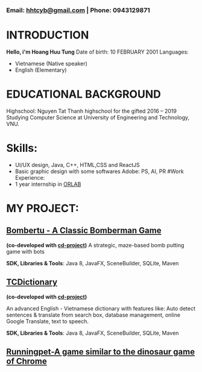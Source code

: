 
### Email: hhtcyb@gmail.com | Phone: 0943129871


# INTRODUCTION
**Hello, i'm Hoang Huu Tung**
Date of birth: 10 FEBRUARY 2001
Languages:
- Vietnamese (Native speaker)
- English (Elementary)

# EDUCATIONAL BACKGROUND
Highschool: Nguyen Tat Thanh highschool for the gifted
2016 – 2019
Studying Computer Science at University of Engineering and Technology, VNU.



# Skills:
- UI/UX design, Java, C++, HTML,CSS and ReactJS
- Basic graphic design with some softwares Adobe: PS, AI, PR
#Work Experience:
- 1 year internship in [ORLAB](http://orlab.com.vn)

# MY PROJECT:
## [Bombertu - A Classic Bomberman Game](https://github.com/cd-project/bomvertu)
**(co-developed with [cd-project](https://github.com/cd-project))**
A strategic, maze-based bomb putting game with bots

**SDK, Libraries & Tools**: Java 8, JavaFX, SceneBuilder, SQLite, Maven
## [TCDictionary](https://github.com/hoatuno/TCDictionary)
**(co-developed with [cd-project](https://github.com/cd-project))**

An advanced English - Vietnamese dictionary with features like: Auto detect sentences & translate from search box, database management, online Google Translate, text to speech.

**SDK, Libraries & Tools**: Java 8, JavaFX, SceneBuilder, SQLite, Maven

## [Runningpet-A game similar to the dinosaur game of Chrome ](https://github.com/hoatuno/runningpet)
